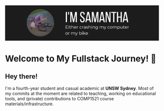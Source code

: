 

![Hey There](resources/introbanner.png)



# Welcome to My Fullstack Journey! 👋




## Hey there!

I'm a fourth-year student and casual academic at **UNSW Sydney**. Most of my commits at the moment are related to teaching, working on educational tools, and (private) contributions to COMP1521 course materials/infrastructure.
